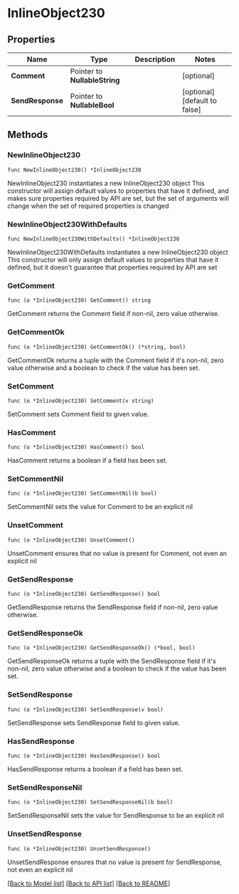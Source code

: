 # InlineObject230

## Properties

Name | Type | Description | Notes
------------ | ------------- | ------------- | -------------
**Comment** | Pointer to **NullableString** |  | [optional] 
**SendResponse** | Pointer to **NullableBool** |  | [optional] [default to false]

## Methods

### NewInlineObject230

`func NewInlineObject230() *InlineObject230`

NewInlineObject230 instantiates a new InlineObject230 object
This constructor will assign default values to properties that have it defined,
and makes sure properties required by API are set, but the set of arguments
will change when the set of required properties is changed

### NewInlineObject230WithDefaults

`func NewInlineObject230WithDefaults() *InlineObject230`

NewInlineObject230WithDefaults instantiates a new InlineObject230 object
This constructor will only assign default values to properties that have it defined,
but it doesn't guarantee that properties required by API are set

### GetComment

`func (o *InlineObject230) GetComment() string`

GetComment returns the Comment field if non-nil, zero value otherwise.

### GetCommentOk

`func (o *InlineObject230) GetCommentOk() (*string, bool)`

GetCommentOk returns a tuple with the Comment field if it's non-nil, zero value otherwise
and a boolean to check if the value has been set.

### SetComment

`func (o *InlineObject230) SetComment(v string)`

SetComment sets Comment field to given value.

### HasComment

`func (o *InlineObject230) HasComment() bool`

HasComment returns a boolean if a field has been set.

### SetCommentNil

`func (o *InlineObject230) SetCommentNil(b bool)`

 SetCommentNil sets the value for Comment to be an explicit nil

### UnsetComment
`func (o *InlineObject230) UnsetComment()`

UnsetComment ensures that no value is present for Comment, not even an explicit nil
### GetSendResponse

`func (o *InlineObject230) GetSendResponse() bool`

GetSendResponse returns the SendResponse field if non-nil, zero value otherwise.

### GetSendResponseOk

`func (o *InlineObject230) GetSendResponseOk() (*bool, bool)`

GetSendResponseOk returns a tuple with the SendResponse field if it's non-nil, zero value otherwise
and a boolean to check if the value has been set.

### SetSendResponse

`func (o *InlineObject230) SetSendResponse(v bool)`

SetSendResponse sets SendResponse field to given value.

### HasSendResponse

`func (o *InlineObject230) HasSendResponse() bool`

HasSendResponse returns a boolean if a field has been set.

### SetSendResponseNil

`func (o *InlineObject230) SetSendResponseNil(b bool)`

 SetSendResponseNil sets the value for SendResponse to be an explicit nil

### UnsetSendResponse
`func (o *InlineObject230) UnsetSendResponse()`

UnsetSendResponse ensures that no value is present for SendResponse, not even an explicit nil

[[Back to Model list]](../README.md#documentation-for-models) [[Back to API list]](../README.md#documentation-for-api-endpoints) [[Back to README]](../README.md)


